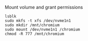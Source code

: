 Mount volume and grant permissions

```
lsblk
sudo mkfs -t xfs /dev/nvme1n1
sudo mkdir /mnt/chromium
sudo mount /dev/nvme1n1 /chromium
chmod -R 777 /mnt/chromium
```